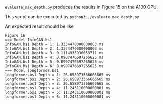 `evaluate_max_depth.py` produces the results in Figure 15 on the A100 GPU.

This script can be executed by `python3 ./evaluate_max_depth.py`

An expected result should be like

```
Figure 16
=== Model InfoGAN.bs1
InfoGAN.bs1 Depth = 1: 1.3334470000000003 ms
InfoGAN.bs1 Depth = 2: 1.3334470000000003 ms
InfoGAN.bs1 Depth = 3: 0.1114935930053711 ms
InfoGAN.bs1 Depth = 4: 0.0907476697265625 ms
InfoGAN.bs1 Depth = 5: 0.0907476697265625 ms
InfoGAN.bs1 Depth = 6: 0.0907476697265625 ms
=== Model longformer.bs1
longformer.bs1 Depth = 1: 26.658973366666665 ms
longformer.bs1 Depth = 2: 26.658973366666665 ms
longformer.bs1 Depth = 3: 26.658973366666665 ms
longformer.bs1 Depth = 4: 11.243110000000001 ms
longformer.bs1 Depth = 5: 11.243110000000001 ms
longformer.bs1 Depth = 6: 11.243110000000001 ms
```
